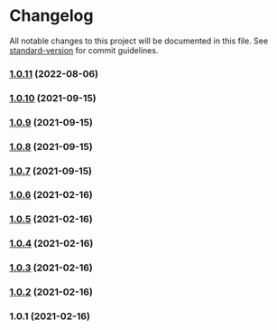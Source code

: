 # Changelog

All notable changes to this project will be documented in this file. See [standard-version](https://github.com/conventional-changelog/standard-version) for commit guidelines.

### [1.0.11](https://github.com/sasensi/sam-sync/compare/v1.0.10...v1.0.11) (2022-08-06)

### [1.0.10](https://github.com/sasensi/sam-sync/compare/v1.0.9...v1.0.10) (2021-09-15)

### [1.0.9](https://github.com/sasensi/sam-sync/compare/v1.0.8...v1.0.9) (2021-09-15)

### [1.0.8](https://github.com/sasensi/sam-sync/compare/v1.0.7...v1.0.8) (2021-09-15)

### [1.0.7](https://github.com/sasensi/sam-sync/compare/v1.0.6...v1.0.7) (2021-09-15)

### [1.0.6](https://github.com/sasensi/sam-sync/compare/v1.0.5...v1.0.6) (2021-02-16)

### [1.0.5](https://github.com/sasensi/sam-sync/compare/v1.0.4...v1.0.5) (2021-02-16)

### [1.0.4](https://github.com/sasensi/sam-sync/compare/v1.0.3...v1.0.4) (2021-02-16)

### [1.0.3](https://github.com/sasensi/sam-sync/compare/v1.0.2...v1.0.3) (2021-02-16)

### [1.0.2](https://github.com/sasensi/sam-sync/compare/v1.0.1...v1.0.2) (2021-02-16)

### 1.0.1 (2021-02-16)
